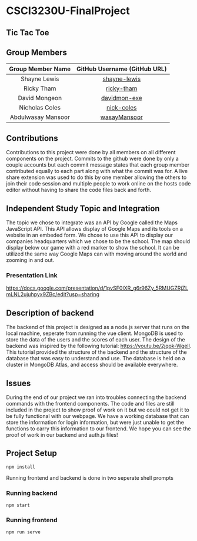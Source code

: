 # CSCI3230U-FinalProject
## Tic Tac Toe

## Group Members
| Group Member Name | GitHub Username (GitHub URL)|
| :------------------------:|:--------------------------------------:|
| Shayne Lewis | [shayne-lewis](https://github.com/shayne-lewis) |
| Ricky Tham | [ricky-tham](https://github.com/ricky-tham) |
| David Mongeon | [davidmon-exe](https://github.com/davidmon-exe) |
| Nicholas Coles | [nick-coles](https://github.com/nick-coles) |
| Abdulwasay Mansoor | [wasayMansoor](https://github.com/wasayMansoor) |

## Contributions
Contributions to this project were done by all members on all different components on the project.
Commits to the github were done by only a couple accounts but each commit message states that each 
group member contributed equally to each part along with what the commit was for. A live share extension
was used to do this by one member allowing the others to join their code session and multiple people to work 
online on the hosts code editor without having to share the code files back and forth.

## Independent Study Topic and Integration
The topic we chose to integrate was an API by Google called the Maps JavaScript API.
This API allows display of Google Maps and its tools on a website in an embeded form.
We chose to use this API to display our companies headquarters which we chose to be the school.
The map should display below our game with a red marker to show the school. It can be utilized the same 
way Google Maps can with moving around the world and zooming in and out.
### Presentation Link
https://docs.google.com/presentation/d/1pvSF0IXR_g6r96Zy_5RMUGZRjZLmLNL2ujuhpyx9ZBc/edit?usp=sharing

## Description of backend
The backend of this project is designed as a node.js server that runs on the local machine, seperate from running the vue client.
MongoDB is used to store the data of the users and the scores of each user. The design of the backend was inspired by the following tutorial: https://youtu.be/2jqok-WgelI. This tutorial provided the structure of the backend and the structure of the database that was easy to understand and use. The database is held on a cluster in MongoDB Atlas, and access should be available everywhere. 

## Issues
During the end of our project we ran into troubles connecting the backend commands with the frontend components.
The code and files are still included in the project to show proof of work on it but we could not get it to be fully functional with our webpage.
We have a working database that can store the information for login information, but were just unable to get the functions to carry this information to our frontend.
We hope you can see the proof of work in our backend and auth.js files!


## Project Setup
```
npm install
```
Running frontend and backend is done in two seperate shell prompts
### Running backend
```
npm start
```

### Running frontend
```
npm run serve
```